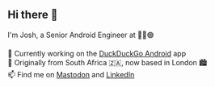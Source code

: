 ## Hi there 👋

I'm Josh, a Senior Android Engineer at 🦆🦆🟢

🔭 Currently working on the [DuckDuckGo Android](https://github.com/duckduckgo/Android) app\
📍 Originally from South Africa 🇿🇦, now based in London 🏙️\
📫 Find me on [Mastodon](https://androiddev.social/@joshliebe) and [LinkedIn](https://linkedin.com/in/joshualeibstein)

<!--
**joshliebe/joshliebe** is a ✨ _special_ ✨ repository because its `README.md` (this file) appears on your GitHub profile.

Here are some ideas to get you started:

- 🔭 I’m currently working on ...
- 🌱 I’m currently learning ...
- 👯 I’m looking to collaborate on ...
- 🤔 I’m looking for help with ...
- 💬 Ask me about ...
- 📫 How to reach me: ...
- 😄 Pronouns: ...
- ⚡ Fun fact: ...
-->
